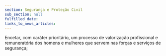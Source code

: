 ```yaml
---
section: Segurança e Proteção Civil
sub_section: null
fulfilled_date:
links_to_news_articles:
---
```


Encetar, com caráter prioritário, um processo de valorização profissional e remuneratória dos homens e mulheres que servem nas forças e serviços de segurança;